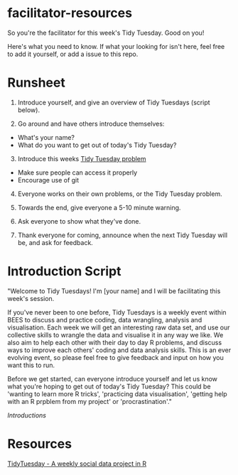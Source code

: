 # facilitator-resources

So you're the facilitator for this week's Tidy Tuesday. Good on you!

Here's what you need to know. If what your looking for isn't here, feel free to add it yourself, or add a issue to this repo.

# Runsheet

1. Introduce yourself, and give an overview of Tidy Tuesdays (script below).

2. Go around and have others introduce themselves:
* What's your name?
* What do you want to get out of today's Tidy Tuesday?
  
3. Introduce this weeks [Tidy Tuesday problem](https://github.com/rfordatascience/tidytuesday)
* Make sure people can access it properly
* Encourage use of git

4. Everyone works on their own problems, or the Tidy Tuesday problem.

5. Towards the end, give everyone a 5-10 minute warning.

6. Ask everyone to show what they've done.

7. Thank everyone for coming, announce when the next Tidy Tuesday will be, and ask for feedback.

# Introduction Script

"Welcome to Tidy Tuesdays! I'm [your name] and I will be facilitating this week's session.

If you've never been to one before, Tidy Tuesdays is a weekly event within BEES to discuss and practice coding, data wrangling, analysis and visualisation. Each week we will get an interesting raw data set, and use our collective skills to wrangle the data and visualise it in any way we like. We also aim to help each other with their day to day R problems, and discuss ways to improve each others' coding and data analysis skills. This is an ever evolving event, so please feel free to give feedback and input on how you want this to run.

Before we get started, can everyone introduce yourself and let us know what you're hoping to get out of today's Tidy Tuesday? This could be 'wanting to learn more R tricks', 'practicing data visualisation', 'getting help with an R prpblem from my project' or 'procrastination'."

_Introductions_

# Resources

[TidyTuesday - A weekly social data project in R](https://github.com/rfordatascience/tidytuesday)
